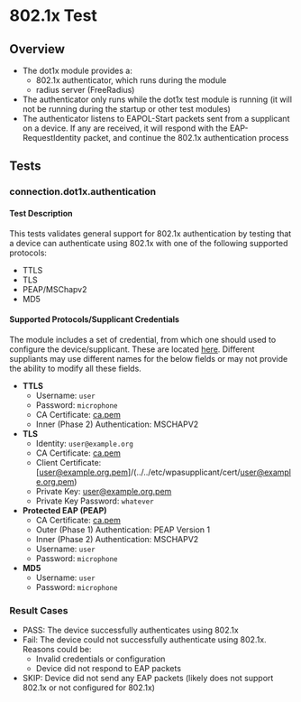# 802.1x Test

## Overview
- The dot1x module provides a:
   - 802.1x authenticator, which runs during the module
   - radius server (FreeRadius)
- The authenticator only runs while the dot1x test module is running (it will
  not be running during the startup or other test modules)
- The authenticator listens to EAPOL-Start packets sent from a supplicant on a
  device. If any are received, it will respond with the EAP-RequestIdentity
  packet, and continue the 802.1x authentication process  

## Tests

### connection.dot1x.authentication

#### Test Description
This tests validates general support for 802.1x authentication by testing that a device
can authenticate using 802.1x with one of the following supported protocols:
- TTLS
- TLS
- PEAP/MSChapv2
- MD5

#### Supported Protocols/Supplicant Credentials
The module includes a set of credential, from which one should used to configure
the device/supplicant. These are located
[here](/../..docker/include/etc/wpasupplicant). Different suppliants may use
different names for the below fields or may not provide the ability to modify
all these fields. 
- **TTLS**
   - Username: `user`
   - Password: `microphone`
   - CA Certificate: [ca.pem](/../../etc/wpasupplicant/cert/ca.pem)
   - Inner (Phase 2) Authentication: MSCHAPV2
- **TLS**
   - Identity: `user@example.org`
   - CA Certificate: [ca.pem](/../../etc/wpasupplicant/cert/ca.pem)
   - Client Certificate: [user@example.org.pem]/(../../etc/wpasupplicant/cert/user@example.org.pem)
   - Private Key: [user@example.org.pem](/../../etc/wpasupplicant/cert/user@example.org.pem)
   - Private Key Password: `whatever`
- **Protected EAP (PEAP)**
   - CA Certificate: [ca.pem](../../etc/wpasupplicant/cert/ca.pem)
   - Outer (Phase 1) Authentication: PEAP Version 1
   - Inner (Phase 2) Authentication: MSCHAPV2
   - Username: `user`
   - Password: `microphone`
- **MD5**
   - Username: `user`
   - Password: `microphone`

### Result Cases
- PASS: The device successfully authenticates using 802.1x 
- Fail: The device could not successfully authenticate using 802.1x. Reasons could be:
    - Invalid credentials or configuration
    - Device did not respond to EAP packets
- SKIP: Device did not send any EAP packets (likely does not support 802.1x or not configured for 802.1x)